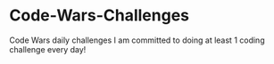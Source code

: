 # Code-Wars-Challenges
Code Wars daily challenges
I am committed to doing at least 1 coding challenge every day!
